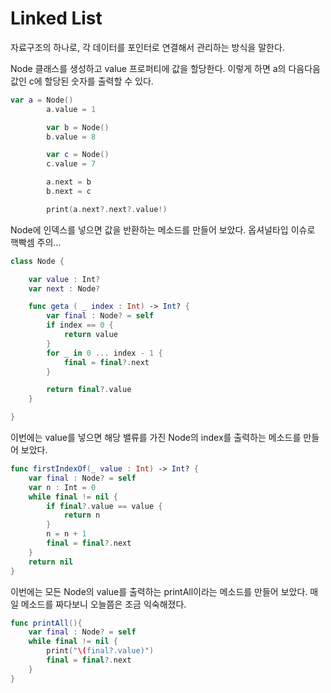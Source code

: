 # Linked List


자료구조의 하나로,
각 데이터를 포인터로 연결해서 관리하는 방식을 말한다.


Node 클래스를 생성하고 value 프로퍼티에 값을 할당한다.
이렇게 하면 a의 다음다음 값인 c에 할당된 숫자를 출력할 수 있다.

```swift
var a = Node()
        a.value = 1

        var b = Node()
        b.value = 8

        var c = Node()
        c.value = 7

        a.next = b
        b.next = c

        print(a.next?.next?.value!)
```


Node에 인덱스를 넣으면 값을 반환하는 메소드를 만들어 보았다.
옵셔널타입 이슈로 핵빡셈 주의...

```swift
class Node {

    var value : Int?
    var next : Node?

    func geta ( _ index : Int) -> Int? {
        var final : Node? = self
        if index == 0 {
            return value
        }
        for _ in 0 ... index - 1 {
            final = final?.next
        }

        return final?.value
    }

}
```


이번에는 value를 넣으면 해당 밸류를 가진 Node의 index를 출력하는 메소드를 만들어 보았다.
```swift
func firstIndexOf(_ value : Int) -> Int? {
    var final : Node? = self
    var n : Int = 0
    while final != nil {
        if final?.value == value {
            return n
        }
        n = n + 1
        final = final?.next
    }
    return nil
}
```


이번에는 모든 Node의 value를 출력하는 printAll이라는 메소드를 만들어 보았다.
매일 메소드를 짜다보니 오늘쯤은 조금 익숙해졌다.
```swift
func printAll(){
    var final : Node? = self
    while final != nil {
        print("\(final?.value)")
        final = final?.next
    }
}
```
